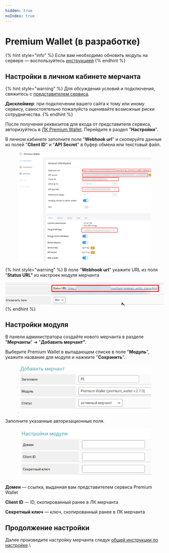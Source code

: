 ```yaml
---
hidden: true
noIndex: true
---
```


# Premium Wallet (в разработке)



{% hint style="info" %}
Если вам необходимо обновить модуль на сервере — воспользуйтесь [инструкцией](https://premium.gitbook.io/rukovodstvo-polzovatelya/osnovnye-nastroiki/faq/kak-obnovit-faily-na-servere#moduli-merchantov)
{% endhint %}

## Настройки в личном кабинете мерчанта

{% hint style="warning" %}
Для обсуждения условий и подключения, свяжитесь с [представителем сервиса](https://t.me/ipichipich).

**Дисклеймер**: при подключении вашего сайта к тому или иному сервису, самостоятельно пожалуйста оценивайте возможные риски сотрудничества.
{% endhint %}

После получения реквизитов для входа от представителя сервиса, авторизуйтесь в [ЛК Premium Wallet](https://pw-api.elastoo.com/login). Перейдите в раздел "**Настройки**".

В личном кабинете заполните поле "**Webhook url**" и скопируйте данные из полей "**Client ID**" и "**API Secret**" в буфер обмена или текстовый файл.

<figure><img src="../../../.gitbook/assets/image (2165).png" alt=""><figcaption></figcaption></figure>

{% hint style="warning" %}
В поле "**Webhook url**" укажите URL из поля "**Status URL"** из настроек модуля мерчанта

![](<../../../.gitbook/assets/image (2164).png>)
{% endhint %}

## Настройки модуля

В панели администратора создайте нового мерчанта в разделе "**Мерчанты**" ➔ "**Добавить мерчант".**

Выберите Premium Wallet в выпадающем списке в поле "**Модуль**", укажите название для модуля и нажмите "**Сохранить**".

<figure><img src="../../../.gitbook/assets/image (2163).png" alt="" width="446"><figcaption></figcaption></figure>

Заполните указанные авторизационные поля.

<figure><img src="../../../.gitbook/assets/image (2162).png" alt="" width="430"><figcaption></figcaption></figure>

**Домен** — ссылка, выданная вам представителем сервиса Premium Wallet

**Client ID** — ID, скопированный ранее в ЛК мерчанта

**Секретный ключ** — ключ, скопированный ранее в ЛК мерчанта

## Продолжение настройки

Далее произведите настройку мерчанта следуя [общей инструкции по настройке](https://premium.gitbook.io/rukovodstvo-polzovatelya/osnovnye-nastroiki/merchanty-i-avtovyplaty/merchanty/obshie-nastroiki-merchantov).\
